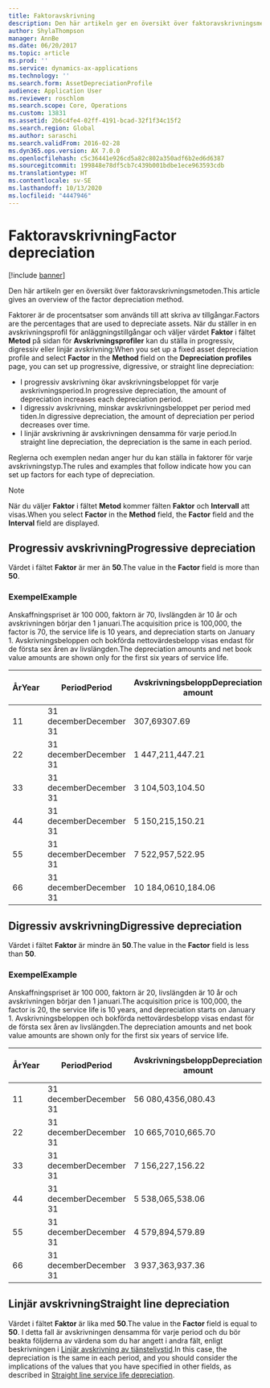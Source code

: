 ```yaml
---
title: Faktoravskrivning
description: Den här artikeln ger en översikt över faktoravskrivningsmetoden.
author: ShylaThompson
manager: AnnBe
ms.date: 06/20/2017
ms.topic: article
ms.prod: ''
ms.service: dynamics-ax-applications
ms.technology: ''
ms.search.form: AssetDepreciationProfile
audience: Application User
ms.reviewer: roschlom
ms.search.scope: Core, Operations
ms.custom: 13831
ms.assetid: 2b6c4fe4-02ff-4191-bcad-32f1f34c15f2
ms.search.region: Global
ms.author: saraschi
ms.search.validFrom: 2016-02-28
ms.dyn365.ops.version: AX 7.0.0
ms.openlocfilehash: c5c36441e926cd5a82c802a350adf6b2ed6d6387
ms.sourcegitcommit: 199848e78df5cb7c439b001bdbe1ece963593cdb
ms.translationtype: HT
ms.contentlocale: sv-SE
ms.lasthandoff: 10/13/2020
ms.locfileid: "4447946"
---
```

# <a name="factor-depreciation"></a><span data-ttu-id="45cdc-103">Faktoravskrivning</span><span class="sxs-lookup"><span data-stu-id="45cdc-103">Factor depreciation</span></span>

[!include [banner](../includes/banner.md)]

<span data-ttu-id="45cdc-104">Den här artikeln ger en översikt över faktoravskrivningsmetoden.</span><span class="sxs-lookup"><span data-stu-id="45cdc-104">This article gives an overview of the factor depreciation method.</span></span>

<span data-ttu-id="45cdc-105">Faktorer är de procentsatser som används till att skriva av tillgångar.</span><span class="sxs-lookup"><span data-stu-id="45cdc-105">Factors are the percentages that are used to depreciate assets.</span></span> <span data-ttu-id="45cdc-106">När du ställer in en avskrivningsprofil för anläggningstillgångar och väljer värdet **Faktor** i fältet **Metod** på sidan för **Avskrivningsprofiler** kan du ställa in progressiv, digressiv eller linjär avskrivning:</span><span class="sxs-lookup"><span data-stu-id="45cdc-106">When you set up a fixed asset depreciation profile and select **Factor** in the **Method** field on the **Depreciation profiles** page, you can set up progressive, digressive, or straight line depreciation:</span></span>

-   <span data-ttu-id="45cdc-107">I progressiv avskrivning ökar avskrivningsbeloppet för varje avskrivningsperiod.</span><span class="sxs-lookup"><span data-stu-id="45cdc-107">In progressive depreciation, the amount of depreciation increases each depreciation period.</span></span>
-   <span data-ttu-id="45cdc-108">I digressiv avskrivning, minskar avskrivningsbeloppet per period med tiden.</span><span class="sxs-lookup"><span data-stu-id="45cdc-108">In digressive depreciation, the amount of depreciation per period decreases over time.</span></span>
-   <span data-ttu-id="45cdc-109">I linjär avskrivning är avskrivningen densamma för varje period.</span><span class="sxs-lookup"><span data-stu-id="45cdc-109">In straight line depreciation, the depreciation is the same in each period.</span></span>

<span data-ttu-id="45cdc-110">Reglerna och exemplen nedan anger hur du kan ställa in faktorer för varje avskrivningstyp.</span><span class="sxs-lookup"><span data-stu-id="45cdc-110">The rules and examples that follow indicate how you can set up factors for each type of depreciation.</span></span> 

> [!NOTE] 
> <span data-ttu-id="45cdc-111">När du väljer **Faktor** i fältet **Metod** kommer fälten **Faktor** och **Intervall** att visas.</span><span class="sxs-lookup"><span data-stu-id="45cdc-111">When you select **Factor** in the **Method** field, the **Factor** field and the **Interval** field are displayed.</span></span>

## <a name="progressive-depreciation"></a><span data-ttu-id="45cdc-112">Progressiv avskrivning</span><span class="sxs-lookup"><span data-stu-id="45cdc-112">Progressive depreciation</span></span>
<span data-ttu-id="45cdc-113">Värdet i fältet **Faktor** är mer än **50**.</span><span class="sxs-lookup"><span data-stu-id="45cdc-113">The value in the **Factor** field is more than **50**.</span></span>

### <a name="example"></a><span data-ttu-id="45cdc-114">Exempel</span><span class="sxs-lookup"><span data-stu-id="45cdc-114">Example</span></span>

<span data-ttu-id="45cdc-115">Anskaffningspriset är 100 000, faktorn är 70, livslängden är 10 år och avskrivningen börjar den 1 januari.</span><span class="sxs-lookup"><span data-stu-id="45cdc-115">The acquisition price is 100,000, the factor is 70, the service life is 10 years, and depreciation starts on January 1.</span></span> <span data-ttu-id="45cdc-116">Avskrivningsbeloppen och bokförda nettovärdesbelopp visas endast för de första sex åren av livslängden.</span><span class="sxs-lookup"><span data-stu-id="45cdc-116">The depreciation amounts and net book value amounts are shown only for the first six years of service life.</span></span>

| <span data-ttu-id="45cdc-117">År</span><span class="sxs-lookup"><span data-stu-id="45cdc-117">Year</span></span> | <span data-ttu-id="45cdc-118">Period</span><span class="sxs-lookup"><span data-stu-id="45cdc-118">Period</span></span>      | <span data-ttu-id="45cdc-119">Avskrivningsbelopp</span><span class="sxs-lookup"><span data-stu-id="45cdc-119">Depreciation amount</span></span> | <span data-ttu-id="45cdc-120">Bokfört nettovärdebelopp</span><span class="sxs-lookup"><span data-stu-id="45cdc-120">Net book value amount</span></span> |
|------|-------------|---------------------|-----------------------|
| <span data-ttu-id="45cdc-121">1</span><span class="sxs-lookup"><span data-stu-id="45cdc-121">1</span></span>    | <span data-ttu-id="45cdc-122">31 december</span><span class="sxs-lookup"><span data-stu-id="45cdc-122">December 31</span></span> | <span data-ttu-id="45cdc-123">307,69</span><span class="sxs-lookup"><span data-stu-id="45cdc-123">307.69</span></span>              | <span data-ttu-id="45cdc-124">99 692,31</span><span class="sxs-lookup"><span data-stu-id="45cdc-124">99,692.31</span></span>             |
| <span data-ttu-id="45cdc-125">2</span><span class="sxs-lookup"><span data-stu-id="45cdc-125">2</span></span>    | <span data-ttu-id="45cdc-126">31 december</span><span class="sxs-lookup"><span data-stu-id="45cdc-126">December 31</span></span> | <span data-ttu-id="45cdc-127">1 447,21</span><span class="sxs-lookup"><span data-stu-id="45cdc-127">1,447.21</span></span>            | <span data-ttu-id="45cdc-128">98 245,10</span><span class="sxs-lookup"><span data-stu-id="45cdc-128">98,245.10</span></span>             |
| <span data-ttu-id="45cdc-129">3</span><span class="sxs-lookup"><span data-stu-id="45cdc-129">3</span></span>    | <span data-ttu-id="45cdc-130">31 december</span><span class="sxs-lookup"><span data-stu-id="45cdc-130">December 31</span></span> | <span data-ttu-id="45cdc-131">3 104,50</span><span class="sxs-lookup"><span data-stu-id="45cdc-131">3,104.50</span></span>            | <span data-ttu-id="45cdc-132">95 140,60</span><span class="sxs-lookup"><span data-stu-id="45cdc-132">95,140.60</span></span>             |
| <span data-ttu-id="45cdc-133">4</span><span class="sxs-lookup"><span data-stu-id="45cdc-133">4</span></span>    | <span data-ttu-id="45cdc-134">31 december</span><span class="sxs-lookup"><span data-stu-id="45cdc-134">December 31</span></span> | <span data-ttu-id="45cdc-135">5 150,21</span><span class="sxs-lookup"><span data-stu-id="45cdc-135">5,150.21</span></span>            | <span data-ttu-id="45cdc-136">89 990,39</span><span class="sxs-lookup"><span data-stu-id="45cdc-136">89,990.39</span></span>             |
| <span data-ttu-id="45cdc-137">5</span><span class="sxs-lookup"><span data-stu-id="45cdc-137">5</span></span>    | <span data-ttu-id="45cdc-138">31 december</span><span class="sxs-lookup"><span data-stu-id="45cdc-138">December 31</span></span> | <span data-ttu-id="45cdc-139">7 522,95</span><span class="sxs-lookup"><span data-stu-id="45cdc-139">7,522.95</span></span>            | <span data-ttu-id="45cdc-140">82 467,44</span><span class="sxs-lookup"><span data-stu-id="45cdc-140">82,467.44</span></span>             |
| <span data-ttu-id="45cdc-141">6</span><span class="sxs-lookup"><span data-stu-id="45cdc-141">6</span></span>    | <span data-ttu-id="45cdc-142">31 december</span><span class="sxs-lookup"><span data-stu-id="45cdc-142">December 31</span></span> | <span data-ttu-id="45cdc-143">10 184,06</span><span class="sxs-lookup"><span data-stu-id="45cdc-143">10,184.06</span></span>           | <span data-ttu-id="45cdc-144">72 283,38</span><span class="sxs-lookup"><span data-stu-id="45cdc-144">72,283.38</span></span>             |

## <a name="digressive-depreciation"></a><span data-ttu-id="45cdc-145">Digressiv avskrivning</span><span class="sxs-lookup"><span data-stu-id="45cdc-145">Digressive depreciation</span></span>
<span data-ttu-id="45cdc-146">Värdet i fältet **Faktor** är mindre än **50**.</span><span class="sxs-lookup"><span data-stu-id="45cdc-146">The value in the **Factor** field is less than **50**.</span></span>

### <a name="example"></a><span data-ttu-id="45cdc-147">Exempel</span><span class="sxs-lookup"><span data-stu-id="45cdc-147">Example</span></span>

<span data-ttu-id="45cdc-148">Anskaffningspriset är 100 000, faktorn är 20, livslängden är 10 år och avskrivningen börjar den 1 januari.</span><span class="sxs-lookup"><span data-stu-id="45cdc-148">The acquisition price is 100,000, the factor is 20, the service life is 10 years, and depreciation starts on January 1.</span></span> <span data-ttu-id="45cdc-149">Avskrivningsbeloppen och bokförda nettovärdesbelopp visas endast för de första sex åren av livslängden.</span><span class="sxs-lookup"><span data-stu-id="45cdc-149">The depreciation amounts and net book value amounts are shown only for the first six years of service life.</span></span>

| <span data-ttu-id="45cdc-150">År</span><span class="sxs-lookup"><span data-stu-id="45cdc-150">Year</span></span> | <span data-ttu-id="45cdc-151">Period</span><span class="sxs-lookup"><span data-stu-id="45cdc-151">Period</span></span>      | <span data-ttu-id="45cdc-152">Avskrivningsbelopp</span><span class="sxs-lookup"><span data-stu-id="45cdc-152">Depreciation amount</span></span> | <span data-ttu-id="45cdc-153">Bokfört nettovärdebelopp</span><span class="sxs-lookup"><span data-stu-id="45cdc-153">Net book value amount</span></span> |
|------|-------------|---------------------|-----------------------|
| <span data-ttu-id="45cdc-154">1</span><span class="sxs-lookup"><span data-stu-id="45cdc-154">1</span></span>    | <span data-ttu-id="45cdc-155">31 december</span><span class="sxs-lookup"><span data-stu-id="45cdc-155">December 31</span></span> | <span data-ttu-id="45cdc-156">56 080,43</span><span class="sxs-lookup"><span data-stu-id="45cdc-156">56,080.43</span></span>           | <span data-ttu-id="45cdc-157">43 919,57</span><span class="sxs-lookup"><span data-stu-id="45cdc-157">43,919.57</span></span>             |
| <span data-ttu-id="45cdc-158">2</span><span class="sxs-lookup"><span data-stu-id="45cdc-158">2</span></span>    | <span data-ttu-id="45cdc-159">31 december</span><span class="sxs-lookup"><span data-stu-id="45cdc-159">December 31</span></span> | <span data-ttu-id="45cdc-160">10 665,70</span><span class="sxs-lookup"><span data-stu-id="45cdc-160">10,665.70</span></span>           | <span data-ttu-id="45cdc-161">33 253,87</span><span class="sxs-lookup"><span data-stu-id="45cdc-161">33,253.87</span></span>             |
| <span data-ttu-id="45cdc-162">3</span><span class="sxs-lookup"><span data-stu-id="45cdc-162">3</span></span>    | <span data-ttu-id="45cdc-163">31 december</span><span class="sxs-lookup"><span data-stu-id="45cdc-163">December 31</span></span> | <span data-ttu-id="45cdc-164">7 156,22</span><span class="sxs-lookup"><span data-stu-id="45cdc-164">7,156.22</span></span>            | <span data-ttu-id="45cdc-165">26 097,65</span><span class="sxs-lookup"><span data-stu-id="45cdc-165">26,097.65</span></span>             |
| <span data-ttu-id="45cdc-166">4</span><span class="sxs-lookup"><span data-stu-id="45cdc-166">4</span></span>    | <span data-ttu-id="45cdc-167">31 december</span><span class="sxs-lookup"><span data-stu-id="45cdc-167">December 31</span></span> | <span data-ttu-id="45cdc-168">5 538,06</span><span class="sxs-lookup"><span data-stu-id="45cdc-168">5,538.06</span></span>            | <span data-ttu-id="45cdc-169">20 559,59</span><span class="sxs-lookup"><span data-stu-id="45cdc-169">20,559.59</span></span>             |
| <span data-ttu-id="45cdc-170">5</span><span class="sxs-lookup"><span data-stu-id="45cdc-170">5</span></span>    | <span data-ttu-id="45cdc-171">31 december</span><span class="sxs-lookup"><span data-stu-id="45cdc-171">December 31</span></span> | <span data-ttu-id="45cdc-172">4 579,89</span><span class="sxs-lookup"><span data-stu-id="45cdc-172">4,579.89</span></span>            | <span data-ttu-id="45cdc-173">15 979,70</span><span class="sxs-lookup"><span data-stu-id="45cdc-173">15,979.70</span></span>             |
| <span data-ttu-id="45cdc-174">6</span><span class="sxs-lookup"><span data-stu-id="45cdc-174">6</span></span>    | <span data-ttu-id="45cdc-175">31 december</span><span class="sxs-lookup"><span data-stu-id="45cdc-175">December 31</span></span> | <span data-ttu-id="45cdc-176">3 937,36</span><span class="sxs-lookup"><span data-stu-id="45cdc-176">3,937.36</span></span>            | <span data-ttu-id="45cdc-177">12 042,34</span><span class="sxs-lookup"><span data-stu-id="45cdc-177">12,042.34</span></span>             |

## <a name="straight-line-depreciation"></a><span data-ttu-id="45cdc-178">Linjär avskrivning</span><span class="sxs-lookup"><span data-stu-id="45cdc-178">Straight line depreciation</span></span>
<span data-ttu-id="45cdc-179">Värdet i fältet **Faktor** är lika med **50**.</span><span class="sxs-lookup"><span data-stu-id="45cdc-179">The value in the **Factor** field is equal to **50**.</span></span> <span data-ttu-id="45cdc-180">I detta fall är avskrivningen densamma för varje period och du bör beakta följderna av värdena som du har angett i andra fält, enligt beskrivningen i [Linjär avskrivning av tjänstelivstid](straight-line-service-life-depreciation.md).</span><span class="sxs-lookup"><span data-stu-id="45cdc-180">In this case, the depreciation is the same in each period, and you should consider the implications of the values that you have specified in other fields, as described in [Straight line service life depreciation](straight-line-service-life-depreciation.md).</span></span>



